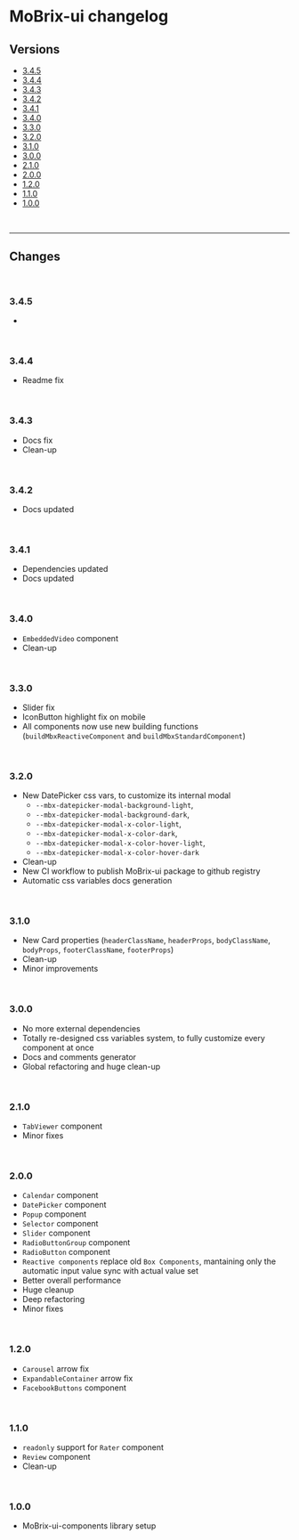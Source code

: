# MoBrix-ui changelog

## Versions

- [3.4.5](#345)
- [3.4.4](#344)
- [3.4.3](#343)
- [3.4.2](#342)
- [3.4.1](#341)
- [3.4.0](#340)
- [3.3.0](#330)
- [3.2.0](#320)
- [3.1.0](#310)
- [3.0.0](#300)
- [2.1.0](#210)
- [2.0.0](#200)
- [1.2.0](#120)
- [1.1.0](#110)
- [1.0.0](#100)

<br>

---

## Changes

<br>

### 3.4.5

-

<br>

### 3.4.4

- Readme fix

<br>

### 3.4.3

- Docs fix
- Clean-up

<br>

### 3.4.2

- Docs updated

<br>

### 3.4.1

- Dependencies updated
- Docs updated

<br>

### 3.4.0

- `EmbeddedVideo` component
- Clean-up

<br>

### 3.3.0

- Slider fix
- IconButton highlight fix on mobile
- All components now use new building functions (`buildMbxReactiveComponent` and `buildMbxStandardComponent`)

<br>

### 3.2.0

- New DatePicker css vars, to customize its internal modal
  - `--mbx-datepicker-modal-background-light`,
  - `--mbx-datepicker-modal-background-dark`,
  - `--mbx-datepicker-modal-x-color-light`,
  - `--mbx-datepicker-modal-x-color-dark`,
  - `--mbx-datepicker-modal-x-color-hover-light`,
  - `--mbx-datepicker-modal-x-color-hover-dark`
- Clean-up
- New CI workflow to publish MoBrix-ui package to github registry
- Automatic css variables docs generation

<br>

### 3.1.0

- New Card properties (`headerClassName`, `headerProps`, `bodyClassName`, `bodyProps`, `footerClassName`, `footerProps`)
- Clean-up
- Minor improvements

<br>

### 3.0.0

- No more external dependencies
- Totally re-designed css variables system, to fully customize every component at once
- Docs and comments generator
- Global refactoring and huge clean-up

<br>

### 2.1.0

- `TabViewer` component
- Minor fixes

<br>

### 2.0.0

- `Calendar` component
- `DatePicker` component
- `Popup` component
- `Selector` component
- `Slider` component
- `RadioButtonGroup` component
- `RadioButton` component
- `Reactive components` replace old `Box Components`, mantaining only the automatic input value sync with actual value set
- Better overall performance
- Huge cleanup
- Deep refactoring
- Minor fixes

<br>

### 1.2.0

- `Carousel` arrow fix
- `ExpandableContainer` arrow fix
- `FacebookButtons` component

<br>

### 1.1.0

- `readonly` support for `Rater` component
- `Review` component
- Clean-up

<br>

### 1.0.0

- MoBrix-ui-components library setup
